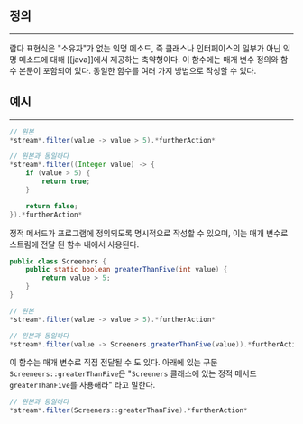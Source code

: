 ## 정의
---
람다 표현식은 "소유자"가 없는 익명 메소드, 즉 클래스나 인터페이스의 일부가 아닌 익명 메소드에 대해 [[java]]에서 제공하는 축약형이다.
이 함수에는 매개 변수 정의와 함수 본문이 포함되어 있다. 동일한 함수를 여러 가지 방법으로 작성할 수 있다.

## 예시
---
```java
// 원본
*stream*.filter(value -> value > 5).*furtherAction*

// 원본과 동일하다
*stream*.filter((Integer value) -> {
    if (value > 5) {
        return true;
    }

    return false;
}).*furtherAction*
```

정적 메서드가 프로그램에 정의되도록 명시적으로 작성할 수 있으며, 이는 매개 변수로 스트림에 전달 된 함수 내에서 사용된다.
```java
public class Screeners {
    public static boolean greaterThanFive(int value) {
        return value > 5;
    }
}
```

```java
// 원본
*stream*.filter(value -> value > 5).*furtherAction*

// 원본과 동일하다
*stream*.filter(value -> Screeners.greaterThanFive(value)).*furtherAction*
```

이 함수는 매개 변수로 직접 전달될 수 도 있다. 아래에 있는 구문 `Screeneers::greaterThanFive`은 "`Screeners` 클래스에 있는 정적 메서드 `greaterThanFive`를 사용해라" 라고 말한다.
```java
// 원본과 동일하다
*stream*.filter(Screeners::greaterThanFive).*furtherAction*
```